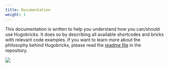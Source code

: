 ```yaml
---
title: Documentation
weight: 1
---
```


This documentation is written to help you understand how you can/should use Hugobricks. It does so by describing all available shortcodes and bricks with relevant code examples. If you want to learn more about the philosophy behind Hugobricks, please read the [readme file](https://github.com/jhvanderschee/hugobricks#readme) in the repository.

![](/uploads/illustrations/cuate/static-website.svg)